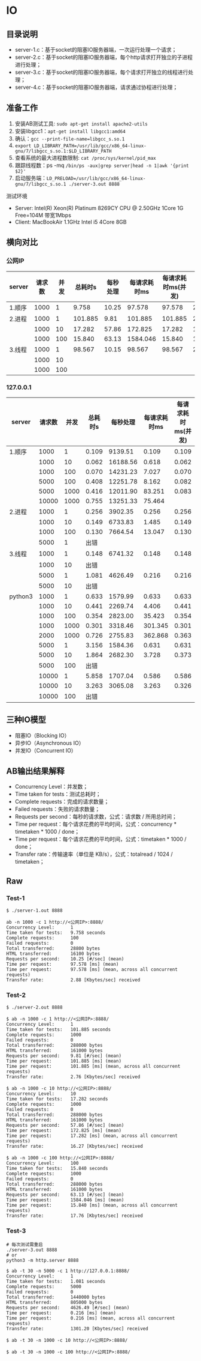 # IO

## 目录说明

- server-1.c：基于socket的阻塞IO服务器端，一次运行处理一个请求；
- server-2.c：基于socket的阻塞IO服务器端，每个http请求打开独立的子进程进行处理；
- server-3.c：基于socket的阻塞IO服务器端，每个请求打开独立的线程进行处理；
- server-4.c：基于socket的阻塞IO服务器端，请求通过协程进行处理；

## 准备工作

1. 安装AB测试工具: `sudo apt-get install apache2-utils`
2. 安装libgcc1：`apt-get install libgcc1:amd64`
3. 确认：`gcc --print-file-name=libgcc_s.so.1`
4. `export LD_LIBRARY_PATH=/usr/lib/gcc/x86_64-linux-gnu/7/libgcc_s.so.1:$LD_LIBRARY_PATH`
5. 查看系统的最大进程数限制: `cat /proc/sys/kernel/pid_max`
6. 跟踪线程数：ps -mq `/bin/ps -aux|grep server|head -n 1|awk '{print $2}'`
7. 启动服务端：`LD_PRELOAD=/usr/lib/gcc/x86_64-linux-gnu/7/libgcc_s.so.1 ./server-3.out 8888`

测试环境

- Server: Intel(R) Xeon(R) Platinum 8269CY CPU @ 2.50GHz 1Core 1G Free=104M 带宽1Mbps
- Client: MacBookAir 1.1GHz Intel i5 4Core 8GB

## 横向对比

### 公网IP

| server | 请求数  | 并发  | 总耗时s    | 每秒处理  | 每请求耗时ms  | 每请求耗时ms(并发) | 速率KB/s |
| ------ | ---- | --- | ------- | ----- | -------- | ----------- | ------ |
| 1.顺序   | 1000 | 1   | 9.758   | 10.25 | 97.578   | 97.578      | 2.88   |
| 2.进程   | 1000 | 1   | 101.885 | 9.81  | 101.885  | 101.885     | 2.76   |
|        | 1000 | 10  | 17.282  | 57.86 | 172.825  | 17.282      | 16.27  |
|        | 1000 | 100 | 15.840  | 63.13 | 1584.046 | 15.840      | 17.76  |
| 3.线程   | 1000 | 1   | 98.567  | 10.15 | 98.567   | 98.567      | 2.85   |
|        | 1000 | 10  |         |       |          |             |        |
|        | 1000 | 100 |         |       |          |             |        |

### 127.0.0.1


| server  | 请求数   | 并发   | 总耗时s   | 每秒处理     | 每请求耗时ms | 每请求耗时ms(并发) | 速率KB/s  |
| ------- | ----- | ---- | ------ | -------- | ------- | ----------- | ------- |
| 1.顺序    | 1000  | 1    | 0.109  | 9139.51  | 0.109   | 0.109       | 2570.49 |
|         | 1000  | 10   | 0.062  | 16188.56 | 0.618   | 0.062       | 4553.03 |
|         | 1000  | 100  | 0.070  | 14231.23 | 7.027   | 0.070       | 4002.53 |
|         | 5000  | 100  | 0.408  | 12251.78 | 8.162   | 0.082       | 3445.81 |
|         | 5000  | 1000 | 0.416  | 12011.90 | 83.251  | 0.083       | 3378.35 |
|         | 10000 | 1000 | 0.755  | 13251.33 | 75.464  |             | 3726.94 |
| 2.进程    | 1000  | 1    | 0.256  | 3902.35  | 0.256   | 0.256       | 1097.54 |
|         | 1000  | 10   | 0.149  | 6733.83  | 1.485   | 0.149       | 1893.89 |
|         | 1000  | 100  | 0.130  | 7664.54  | 13.047  | 0.130       | 2155.65 |
|         | 5000  | 1    | 出错     |          |         |             |         |
| 3.线程    | 1000  | 1    | 0.148  | 6741.32  | 0.148   | 0.148       | 1895.99 |
|         | 1000  | 10   | 出错     |          |         |             |         |
|         | 5000  | 1    | 1.081  | 4626.49  | 0.216   | 0.216       | 1301.20 |
|         | 5000  | 10   | 出错     |          |         |             |         |
| python3 | 1000  | 1    | 0.633 | 1579.99  | 0.633   | 0.633       | 535.41  |
|         | 1000  | 10   | 0.441 | 2269.74  | 4.406   | 0.441       | 769.14  |
|         | 1000  | 100  | 0.354 | 2823.00  | 35.423  | 0.354       | 956.62  |
|         | 1000  | 1000 | 0.301 | 3318.46  | 301.345 | 0.301       | 1124.52 |
|         | 2000  | 1000 | 0.726 | 2755.83  | 362.868 | 0.363       | 933.86  |
|         | 5000  | 1    | 3.156 | 1584.36  | 0.631   | 0.631       | 536.89  |
|         | 5000  | 10   | 1.864 | 2682.30  | 3.728   | 0.373       | 908.94  |
|         | 5000  | 100  | 出错    |          |         |             |         |
|         | 10000 | 1    | 5.858 | 1707.04  | 0.586   | 0.586       |         |
|         | 10000 | 10   | 3.263 | 3065.08  | 3.263   | 0.326       | 1038.66 |
|         | 10000 | 100  | 出错    |          |         |             |         |



## 三种IO模型

- 阻塞IO（Blocking IO）
- 异步IO（Asynchronous IO）
- 并发IO（Concurrent IO）

## AB输出结果解释

- Concurrency Level：并发数；
- Time taken for tests：测试总耗时；
- Complete requests：完成的请求数量；
- Failed requests：失败的请求数量；
- Requests per second：每秒的请求数，公式：请求数 / 所用总时间；
- Time per request：每个请求花费的平均时间，公式：concurrency * timetaken * 1000 / done；
- Time per request：每个请求花费的平均时间，公式：timetaken * 1000 / done；
- Transfer rate：传输速率（单位是 KB/s），公式：totalread / 1024 / timetaken；

## Raw

### Test-1

```
$ ./server-1.out 8888
```

```
ab -n 1000 -c 1 http://<公网IP>:8888/
Concurrency Level:      1
Time taken for tests:   9.758 seconds
Complete requests:      100
Failed requests:        0
Total transferred:      28800 bytes
HTML transferred:       16100 bytes
Requests per second:    10.25 [#/sec] (mean)
Time per request:       97.578 [ms] (mean)
Time per request:       97.578 [ms] (mean, across all concurrent requests)
Transfer rate:          2.88 [Kbytes/sec] received
```

### Test-2

```
$ ./server-2.out 8888
```

```
$ ab -n 1000 -c 1 http://<公网IP>:8888/
Concurrency Level:      1
Time taken for tests:   101.885 seconds
Complete requests:      1000
Failed requests:        0
Total transferred:      288000 bytes
HTML transferred:       161000 bytes
Requests per second:    9.81 [#/sec] (mean)
Time per request:       101.885 [ms] (mean)
Time per request:       101.885 [ms] (mean, across all concurrent requests)
Transfer rate:          2.76 [Kbytes/sec] received
```

```
$ ab -n 1000 -c 10 http://<公网IP>:8888/
Concurrency Level:      10
Time taken for tests:   17.282 seconds
Complete requests:      1000
Failed requests:        0
Total transferred:      288000 bytes
HTML transferred:       161000 bytes
Requests per second:    57.86 [#/sec] (mean)
Time per request:       172.825 [ms] (mean)
Time per request:       17.282 [ms] (mean, across all concurrent requests)
Transfer rate:          16.27 [Kbytes/sec] received
```

```
$ ab -n 1000 -c 100 http://<公网IP>:8888/
Concurrency Level:      100
Time taken for tests:   15.840 seconds
Complete requests:      1000
Failed requests:        0
Total transferred:      288000 bytes
HTML transferred:       161000 bytes
Requests per second:    63.13 [#/sec] (mean)
Time per request:       1584.046 [ms] (mean)
Time per request:       15.840 [ms] (mean, across all concurrent requests)
Transfer rate:          17.76 [Kbytes/sec] received
```

### Test-3

```
# 每次测试需重启
./server-3.out 8888
# or
python3 -m http.server 8888
```

```
$ ab -t 30 -n 5000 -c 1 http://127.0.0.1:8888/
Concurrency Level:      1
Time taken for tests:   1.081 seconds
Complete requests:      5000
Failed requests:        0
Total transferred:      1440000 bytes
HTML transferred:       805000 bytes
Requests per second:    4626.49 [#/sec] (mean)
Time per request:       0.216 [ms] (mean)
Time per request:       0.216 [ms] (mean, across all concurrent requests)
Transfer rate:          1301.20 [Kbytes/sec] received
```

```
$ ab -t 30 -n 1000 -c 10 http://<公网IP>:8888/

```

```
$ ab -t 30 -n 1000 -c 100 http://<公网IP>:8888/

```
